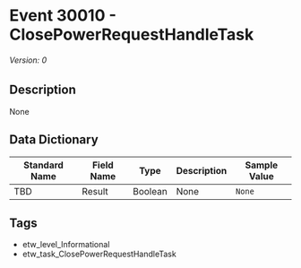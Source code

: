 # Event 30010 - ClosePowerRequestHandleTask
###### Version: 0

## Description
None

## Data Dictionary
|Standard Name|Field Name|Type|Description|Sample Value|
|---|---|---|---|---|
|TBD|Result|Boolean|None|`None`|

## Tags
* etw_level_Informational
* etw_task_ClosePowerRequestHandleTask
